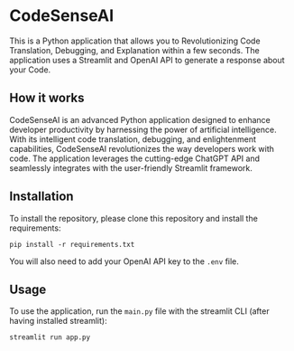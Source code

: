 # CodeSenseAI



This is a Python application that allows you to Revolutionizing Code Translation, Debugging, and Explanation within a few seconds. The application uses a Streamlit and OpenAI API to generate a response about your Code.

## How it works

CodeSenseAI is an advanced Python application designed to enhance developer productivity by harnessing the power of artificial intelligence. With its intelligent code translation, debugging, and enlightenment capabilities, CodeSenseAI revolutionizes the way developers work with code. The application leverages the cutting-edge ChatGPT API and seamlessly integrates with the user-friendly Streamlit framework.

[](https://github.com/Anas436/CodeSense-AI/blob/main/demo.gif)


## Installation

To install the repository, please clone this repository and install the requirements:

```
pip install -r requirements.txt
```

You will also need to add your OpenAI API key to the `.env` file.

## Usage

To use the application, run the `main.py` file with the streamlit CLI (after having installed streamlit): 

```
streamlit run app.py
```
